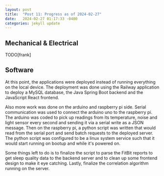 ```yaml
---
layout: post
title:  "Post 11: Progress as of 2024-02-27"
date:   2024-02-27 01:17:33 -0400
categories: jekyll update
---
```


## Mechanical & Electrical 
TODO[frank]

## Software
At this point, the applications were deployed instead of running everything on the local device. The deployment was done using the Railway application to deploy a MySQL database, the Java Spring Boot backend and the JavaScript React frontend.

Also more work was done on the arduino and raspberry pi side. Serial communication was used to connect the arduino uno to the raspberry pi. The arduino was coded to pick up readings from its temperature, noise and light sensor every second and sending it via a serial write as a JSON message. Then on the raspberry pi, a python script was written that would read from the serial port and send batch requests to the deployed server. The python script was configured to be a linux system service such that it would start running on bootup and while it's powered on.

Some things left to do is to finalize the script to parse the FitBit reports to get sleep quality data to the backend server and to clean up some frontend design to make it eye catching. Lastly, finalize the correlation algorithm running on the server.

[jekyll-docs]: https://jekyllrb.com/docs/home
[jekyll-gh]:   https://github.com/jekyll/jekyll
[jekyll-talk]: https://talk.jekyllrb.com/
